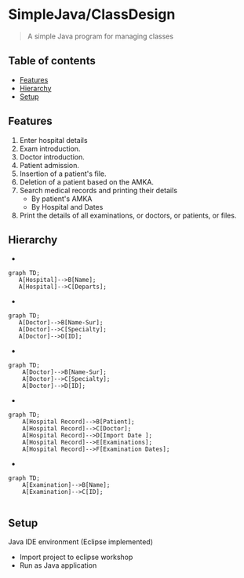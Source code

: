 # SimpleJava/ClassDesign
> A simple Java program for managing classes
 
 ## Table of contents
* [Features](#features)
* [Hierarchy](#hierarchy)
* [Setup](#setup)

 

 
 ## Features
 1. Enter hospital details 
 2. Exam introduction.
 3. Doctor introduction.
 4. Patient admission.
 5. Insertion of a patient's file.
 6. Deletion of a patient based on the AMKA.
 7. Search medical records and printing their details
    * By patient's AMKA
    * By Hospital and Dates
 8. Print the details of all examinations, or doctors, or patients, or files.

## Hierarchy

*
 ```mermaid
graph TD;
    A[Hospital]-->B[Name];
    A[Hospital]-->C[Departs];

```
*
 ```mermaid
graph TD;
    A[Doctor]-->B[Name-Sur];
    A[Doctor]-->C[Specialty];
    A[Doctor]-->D[ID];

```
*
```mermaid
graph TD;
    A[Doctor]-->B[Name-Sur];
    A[Doctor]-->C[Specialty];
    A[Doctor]-->D[ID];

```
*
```mermaid
graph TD;
    A[Hospital Record]-->B[Patient];
    A[Hospital Record]-->C[Doctor];
    A[Hospital Record]-->D[Import Date ];
    A[Hospital Record]-->E[Examinations];
    A[Hospital Record]-->F[Examination Dates];

```
*
```mermaid
graph TD;
    A[Examination]-->B[Name];
    A[Examination]-->C[ID];


```

 
 ## Setup
Java IDE environment (Eclipse implemented)

* Import project to eclipse workshop
* Run as Java application


